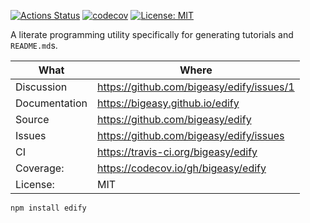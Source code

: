 [![Actions Status](https://github.com/bigeasy/edify/workflows/Node%20CI/badge.svg)](https://github.com/bigeasy/edify/actions)
[![codecov](https://codecov.io/gh/bigeasy/edify/branch/master/graph/badge.svg)](https://codecov.io/gh/bigeasy/edify)
[![License: MIT](https://img.shields.io/badge/License-MIT-yellow.svg)](https://opensource.org/licenses/MIT)

A literate programming utility specifically for generating tutorials and
`README.md`s.

| What          | Where                                     |
| --- | --- |
| Discussion    | https://github.com/bigeasy/edify/issues/1 |
| Documentation | https://bigeasy.github.io/edify           |
| Source        | https://github.com/bigeasy/edify          |
| Issues        | https://github.com/bigeasy/edify/issues   |
| CI            | https://travis-ci.org/bigeasy/edify       |
| Coverage:     | https://codecov.io/gh/bigeasy/edify       |
| License:      | MIT                                       |

```
npm install edify
```
